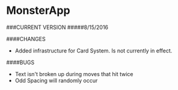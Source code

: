 # MonsterApp

###CURRENT VERSION
#####8/15/2016

####CHANGES
- Added infrastructure for Card System. Is not currently in effect.

####BUGS
- Text isn't broken up during moves that hit twice
- Odd Spacing will randomly occur

